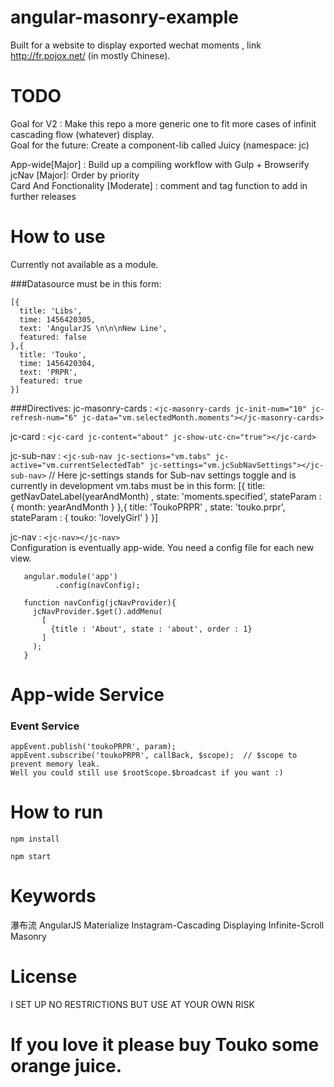 # angular-masonry-example
  Built for a website to display exported wechat moments , link http://fr.pojox.net/ (in mostly Chinese).

# TODO
Goal for V2 : Make this repo a more generic one to fit more cases of infinit cascading flow (whatever) display.    
Goal for the future: Create a component-lib called Juicy (namespace: jc)    

App-wide[Major] : Build up a compiling workflow with Gulp + Browserify     
jcNav [Major]: Order by priority    
Card And Fonctionality [Moderate] : comment and tag function to add in further releases  

# How to use
Currently not available as a module.    

###Datasource must be in this form:   

    [{
      title: 'Libs',
      time: 1456420305,
      text: 'AngularJS \n\n\nNew Line',
      featured: false
    },{
      title: 'Touko',
      time: 1456420304,
      text: 'PRPR',
      featured: true
    }]

###Directives:
   jc-masonry-cards : `<jc-masonry-cards jc-init-num="10" jc-refresh-num="6" jc-data="vm.selectedMonth.moments"></jc-masonry-cards>`   

   jc-card : `<jc-card jc-content="about" jc-show-utc-cn="true"></jc-card>`    

   jc-sub-nav : `<jc-sub-nav jc-sections="vm.tabs" jc-active="vm.currentSelectedTab" jc-settings="vm.jcSubNavSettings"></jc-sub-nav>`
   // Here jc-settings stands for Sub-nav settings toggle and is currently in development
   vm.tabs must be in this form:
       [{
         title: getNavDateLabel(yearAndMonth) ,
         state: 'moments.specified',
         stateParam : { month: yearAndMonth }
       },{
         title: 'ToukoPRPR' ,
         state: 'touko.prpr',
         stateParam : { touko: 'lovelyGirl' }
       }]    

   jc-nav : `<jc-nav></jc-nav>`    
   Configuration is eventually app-wide.
   You need a config file for each new view.

       angular.module('app')
              .config(navConfig);

       function navConfig(jcNavProvider){
         jcNavProvider.$get().addMenu(
           [
             {title : 'About', state : 'about', order : 1}
           ]
         );
       }

# App-wide Service
### Event Service
    appEvent.publish('toukoPRPR', param);
    appEvent.subscribe('toukoPRPR', callBack, $scope);  // $scope to prevent memory leak.
    Well you could still use $rootScope.$broadcast if you want :)

# How to run
  `npm install`

  `npm start`

# Keywords
  瀑布流 AngularJS Materialize Instagram-Cascading Displaying Infinite-Scroll Masonry

# License
  I SET UP NO RESTRICTIONS BUT USE AT YOUR OWN RISK

# If you love it please buy Touko some orange juice.
